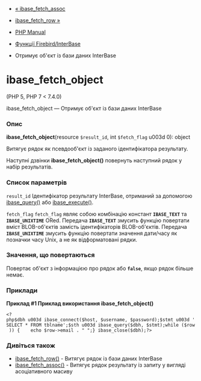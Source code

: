 - [« ibase_fetch_assoc](function.ibase-fetch-assoc.md)
- [ibase_fetch_row »](function.ibase-fetch-row.md)

- [PHP Manual](index.md)
- [Функції Firebird/InterBase](ref.ibase.md)
- Отримує об'єкт із бази даних InterBase

# ibase_fetch_object

(PHP 5, PHP 7 \< 7.4.0)

ibase_fetch_object — Отримує об'єкт із бази даних InterBase

### Опис

**ibase_fetch_object**(resource `$result_id`, int `$fetch_flag` u003d 0):
object

Витягує рядок як псевдооб'єкт із заданого ідентифікатора
результату.

Наступні дзвінки **ibase_fetch_object()** повернуть наступний рядок у
набір результатів.

### Список параметрів

`result_id`
Ідентифікатор результату InterBase, отриманий за допомогою
[ibase_query()](function.ibase-query.md) або
[ibase_execute()](function.ibase-execute.md).

`fetch_flag`
`fetch_flag` являє собою комбінацію констант **`IBASE_TEXT`** та
**`IBASE_UNIXTIME`** ORed. Передача **`IBASE_TEXT`** змусить функцію
повертати вміст BLOB-об'єктів замість ідентифікаторів
BLOB-об'єктів. Передача **`IBASE_UNIXTIME`** змусить функцію повертати
значення дати/часу як позначки часу Unix, а не як відформатовані
рядки.

### Значення, що повертаються

Повертає об'єкт з інформацією про рядок або **`false`**, якщо рядок
більше немає.

### Приклади

**Приклад #1 Приклад використання **ibase_fetch_object()****

` <?php$dbh u003d ibase_connect($host, $username, $password);$stmt u003d 'SELECT * FROM tblname';$sth u003d ibase_query($dbh, $stmt);while ($row )) {    echo $row->email . "
";} ibase_close($dbh);?> `

### Дивіться також

- [ibase_fetch_row()](function.ibase-fetch-row.md) - Витягує
рядок із бази даних InterBase
- [ibase_fetch_assoc()](function.ibase-fetch-assoc.md) - Витягує
рядок результату із запиту у вигляді асоціативного масиву
